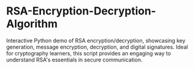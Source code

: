 # RSA-Encryption-Decryption-Algorithm
Interactive Python demo of RSA encryption/decryption, showcasing key generation, message encryption, decryption, and digital signatures. Ideal for cryptography learners, this script provides an engaging way to understand RSA's essentials in secure communication.
